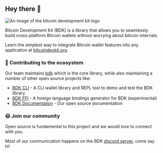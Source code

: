 ## Hey there 👋
![An image of the bitcoin development kit logo](https://github.com/bitcoindevkit/.github/blob/main/profile/bdk-banner.png?raw=true)

Bitcoin Development Kit (BDK) is a library that allows you to seamlessly build cross-platform Bitcoin wallets without worrying about bitcoin internals.

Learn the simplest way to integrate Bitcoin wallet features into any application at [bitcoindevkit.org](https://bitcoindevkit.org/).

### 🔨 Contributing to the ecosystem
Our team maintains [bdk](https://github.com/bitcoindevkit/bdk) which is the core library, while also maintaining a number of other open source projects like:
 - [BDK CLI](https://github.com/bitcoindevkit/bdk-cli) - A CLI wallet library and REPL tool to demo and test the BDK library
 - [BDK FFI](https://github.com/bitcoindevkit/bdk-ffi) - A foreign language bindings generator for BDK (experimental)
 - [BDK Documentation](https://bitcoindevkit.org/) - Our open source documentation

### 😃 Join our community
Open source is fundamental to this project and we would love to connect with you.

Most of our communication happens on the BDK [discord server](https://discord.gg/UbTmGbNF3M), come say hi!
